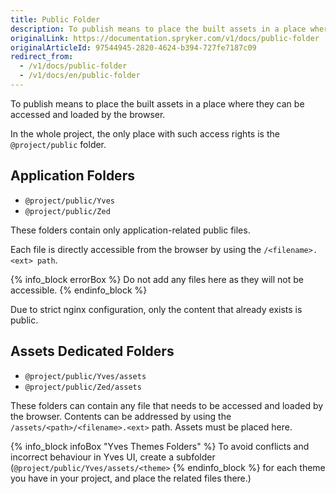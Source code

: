 ```yaml
---
title: Public Folder
description: To publish means to place the built assets in a place where they can be accessed and loaded by the browser. In the whole project, the only place with such access rights is the @project/public folder.
originalLink: https://documentation.spryker.com/v1/docs/public-folder
originalArticleId: 97544945-2820-4624-b394-727fe7187c09
redirect_from:
  - /v1/docs/public-folder
  - /v1/docs/en/public-folder
---
```


To publish means to place the built assets in a place where they can be accessed and loaded by the browser.

In the whole project, the only place with such access rights is the `@project/public` folder.

## Application Folders

* `@project/public/Yves`
* `@project/public/Zed`

These folders contain only application-related public files.

Each file is directly accessible from the browser by using the `/<filename>.<ext> path`.

{% info_block errorBox %}
Do not add any files here as they will not be accessible.
{% endinfo_block %}

Due to strict nginx configuration, only the content that already exists is public.

## Assets Dedicated Folders

* `@project/public/Yves/assets`
* `@project/public/Zed/assets`

These folders can contain any file that needs to be accessed and loaded by the browser. Contents can be addressed by using the `/assets/<path>/<filename>.<ext>` path. Assets must be placed here.

{% info_block infoBox "Yves Themes Folders" %}
To avoid conflicts and incorrect behaviour in Yves UI, create a subfolder (`@project/public/Yves/assets/<theme>`
{% endinfo_block %} for each theme you have in your project, and place the related files there.)
